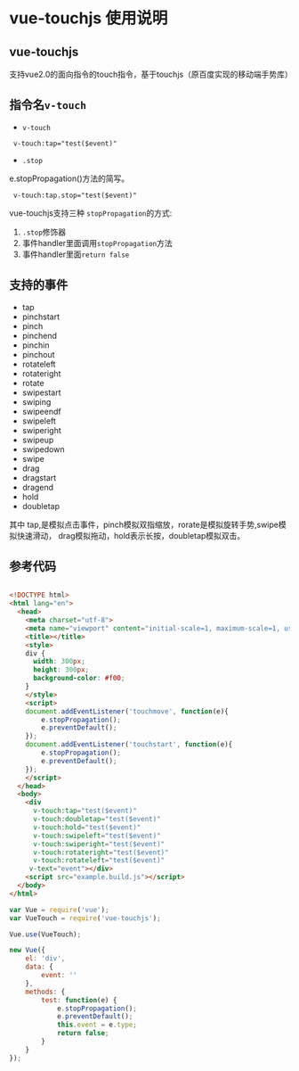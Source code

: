# vue-touchjs 使用说明

## vue-touchjs

支持vue2.0的面向指令的touch指令，基于touchjs（原百度实现的移动端手势库）

## 指令名`v-touch`


* `v-touch`

```
 v-touch:tap="test($event)" 
```
* `.stop`

e.stopPropagation()方法的简写。

```
 v-touch:tap.stop="test($event)" 
```
vue-touchjs支持三种 `stopPropagation`的方式:

1. `.stop`修饰器
2. 事件handler里面调用`stopPropagation`方法
3. 事件handler里面`return false`

## 支持的事件

* tap
* pinchstart
* pinch
* pinchend
* pinchin
* pinchout
* rotateleft
* rotateright
* rotate
* swipestart
* swiping
* swipeendf
* swipeleft
* swiperight
* swipeup
* swipedown
* swipe
* drag
* dragstart
* dragend
* hold
* doubletap

其中 tap,是模拟点击事件，pinch模拟双指缩放，rorate是模拟旋转手势,swipe模拟快速滑动， drag模拟拖动，hold表示长按，doubletap模拟双击。


## 参考代码

```html

<!DOCTYPE html>
<html lang="en">
  <head>
    <meta charset="utf-8">
    <meta name="viewport" content="initial-scale=1, maximum-scale=1, user-scalable=no">
    <title></title>
    <style>
    div {
      width: 300px;
      height: 300px;
      background-color: #f00;
    }
    </style>
    <script>
    document.addEventListener('touchmove', function(e){
        e.stopPropagation();
        e.preventDefault();
    });
    document.addEventListener('touchstart', function(e){
        e.stopPropagation();
        e.preventDefault();
    });
    </script>
  </head>
  <body>
    <div 
      v-touch:tap="test($event)" 
      v-touch:doubletap="test($event)" 
      v-touch:hold="test($event)" 
      v-touch:swipeleft="test($event)" 
      v-touch:swiperight="test($event)" 
      v-touch:rotateright="test($event)" 
      v-touch:rotateleft="test($event)" 
     v-text="event"></div>
    <script src="example.build.js"></script>
  </body>
</html>

```

```js
var Vue = require('vue');
var VueTouch = require('vue-touchjs');

Vue.use(VueTouch);

new Vue({
    el: 'div',
    data: {
        event: ''
    },
    methods: {
        test: function(e) {
            e.stopPropagation();
            e.preventDefault();
            this.event = e.type;
            return false;
        }
    }
});
```